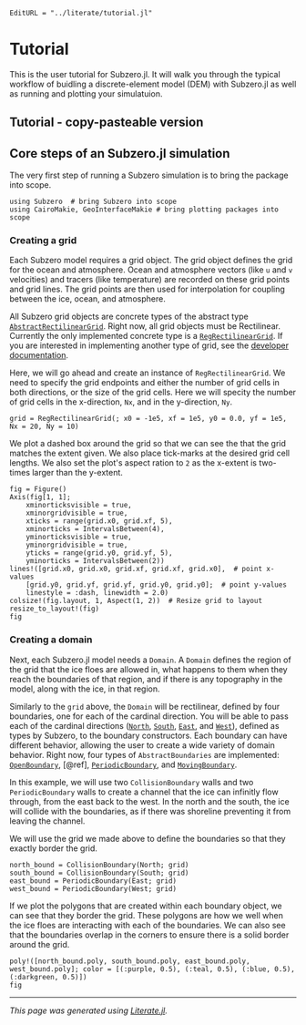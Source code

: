 ```@meta
EditURL = "../literate/tutorial.jl"
```

# Tutorial

This is the user tutorial for Subzero.jl. It will walk you through the typical workflow of
buidling a discrete-element model (DEM) with Subzero.jl as well as running and plotting your
simulatuion.

## Tutorial - copy-pasteable version

## Core steps of an Subzero.jl simulation

The very first step of running a Subzero simulation is to bring the package into scope.

````@example tutorial
using Subzero  # bring Subzero into scope
using CairoMakie, GeoInterfaceMakie # bring plotting packages into scope
````

### Creating a grid

Each Subzero model requires a grid object. The grid object defines the grid for the ocean
and atmosphere. Ocean and atmosphere vectors (like `u` and `v` velocities) and tracers
(like temperature) are recorded on these grid points and grid lines. The grid points are
then used for interpolation for coupling between the ice, ocean, and atmosphere.

All Subzero grid objects are concrete types of the abstract type [`AbstractRectilinearGrid`](@ref).
Right now, all grid objects must be Rectilinear. Currently the only implemented concrete type
is a [`RegRectilinearGrid`](@ref). If you are interested in implementing another type of
grid, see the [developer documentation]("devdocs.md").

Here, we will go ahead and create an instance of `RegRectilinearGrid`. We need to specify
the grid endpoints and either the number of grid cells in both directions, or the size of
the grid cells. Here we will specity the number of grid cells in the x-direction, `Nx`, and
in the y-direction, `Ny`.

````@example tutorial
grid = RegRectilinearGrid(; x0 = -1e5, xf = 1e5, y0 = 0.0, yf = 1e5, Nx = 20, Ny = 10)
````

We plot a dashed box around the grid so that we can see the that the grid matches the extent given.
We also place tick-marks at the desired grid cell lengths. We also set the plot's aspect ration to `2`
as the x-extent is two-times larger than the y-extent.

````@example tutorial
fig = Figure()
Axis(fig[1, 1];
    xminorticksvisible = true,
    xminorgridvisible = true,
    xticks = range(grid.x0, grid.xf, 5),
    xminorticks = IntervalsBetween(4),
    yminorticksvisible = true,
    yminorgridvisible = true,
    yticks = range(grid.y0, grid.yf, 5),
    yminorticks = IntervalsBetween(2))
lines!([grid.x0, grid.x0, grid.xf, grid.xf, grid.x0],  # point x-values
    [grid.y0, grid.yf, grid.yf, grid.y0, grid.y0];  # point y-values
    linestyle = :dash, linewidth = 2.0)
colsize!(fig.layout, 1, Aspect(1, 2))  # Resize grid to layout
resize_to_layout!(fig)
fig
````

### Creating a domain

Next, each Subzero.jl model needs a `Domain`. A `Domain` defines the region of the grid that
the ice floes are allowed in, what happens to them when they reach the boundaries of that
region, and if there is any topography in the model, along with the ice, in that region.

Similarly to the `grid` above, the `Domain` will be rectilinear, defined by four boundaries,
one for each of the cardinal direction. You will be able to pass each of the cardinal
directions ([`North`](@ref), [`South`](@ref), [`East`](@ref), and [`West`](@ref)), defined as
types by Subzero, to the boundary constructors. Each boundary can have different behavior, allowing
the user to create a wide variety of domain behavior. Right now, four types of `AbstractBoundaries`
are implemented: [`OpenBoundary`](ref), [@ref], [`PeriodicBoundary`](@ref), and
[`MovingBoundary`](@ref).

In this example, we will use two `CollisionBoundary` walls and two `PeriodicBoundary` walls
to create a channel that the ice can infinitly flow through, from the east back to the west.
In the north and the south, the ice will collide with the boundaries, as if there was shoreline
preventing it from leaving the channel.

We will use the grid we made above to define the boundaries so that they exactly border the grid.

````@example tutorial
north_bound = CollisionBoundary(North; grid)
south_bound = CollisionBoundary(South; grid)
east_bound = PeriodicBoundary(East; grid)
west_bound = PeriodicBoundary(West; grid)
````

If we plot the polygons that are created within each boundary object, we can see that they border
the grid. These polygons are how we well when the ice floes are interacting with each of the
boundaries. We can also see that the boundaries overlap in the corners to ensure there is
a solid border around the grid.

````@example tutorial
poly!([north_bound.poly, south_bound.poly, east_bound.poly, west_bound.poly]; color = [(:purple, 0.5), (:teal, 0.5), (:blue, 0.5), (:darkgreen, 0.5)])
fig
````

---

*This page was generated using [Literate.jl](https://github.com/fredrikekre/Literate.jl).*

